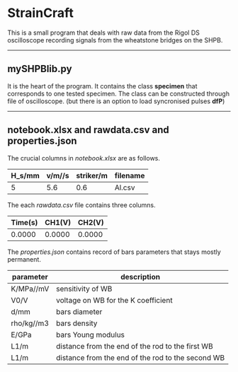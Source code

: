 # StrainCraft
This is a small program that deals with raw data from the Rigol DS oscilloscope recording signals from the wheatstone bridges on the SHPB.

---

## mySHPBlib.py
It is the heart of the program. It contains the class **specimen** that corresponds to one tested specimen.
The class can be constructed through file of oscilloscope.
(but there is an option to load syncronised pulses **dfP**)

---

## notebook.xlsx and rawdata.csv and properties.json

The crucial columns in *notebook.xlsx* are as follows.

| H_s/mm | v/m//s | striker/m | filename |
| ---    | ---    | ---       | ---      |
| 5      | 5.6    | 0.6       | Al.csv   |

The each *rawdata.csv* file contains three columns.

| Time(s) | CH1(V) | CH2(V) |
| ---     | ---    | ---    |
| 0.0000  | 0.0000 | 0.0000 |

The *properties.json* contains record of bars parameters that stays mostly permanent.

| parameter | description                                       |
|---        |---                                                |
|K/MPa//mV  | sensitivity of WB                                 |
|V0/V       | voltage on WB for the K coefficient               |
|d/mm       | bars diameter                                     |
|rho/kg//m3 | bars density                                      |
|E/GPa      | bars Young modulus                                |
|L1/m       | distance from the end of the rod to the first WB  |
|L1/m       | distance from the end of the rod to the second WB |

